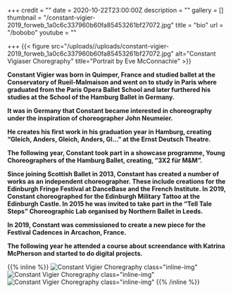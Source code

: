 +++
credit = ""
date = 2020-10-22T23:00:00Z
description = ""
gallery = []
thumbnail = "/constant-vigier-2019_forweb_1a0c6c337960b60fa85453261bf27072.jpg"
title = "bio"
url = "/bobobo"
youtube = ""

+++
{{< figure src="/uploads//uploads/constant-vigier-2019_forweb_1a0c6c337960b60fa85453261bf27072.jpg" alt="Constant Vigiaser Choregraphy" title="Portrait by Eve McConnachie" >}} <br/>

**Constant Vigier was born in Quimper, France and studied ballet at the Conservatory of Rueil-Malmaison and went on to study in Paris where graduated from the Paris Opera Ballet School and later furthered his studies at the School of the Hamburg Ballet in Germany.**

**It was in Germany that Constant became interested in choreography under the inspiration of choreographer John Neumeier.**

**He creates his first work in his graduation year in Hamburg, creating “Gleich, Anders, Gleich, Anders, Gl…” at the Ernst Deutsch Theatre.**

**The following year, Constant took part in a showcase programme, Young Choreographers of the Hamburg Ballet, creating, “3X2 für M&M”.**

**Since joining Scottish Ballet in 2013, Constant has created a number of works as an independent choreographer. These include creations for the Edinburgh Fringe Festival at DanceBase and the French Institute. In 2019, Constant choreographed for the Edinburgh Military Tattoo at the Edinburgh Castle. In 2015 he was invited to take part in the “Tell Tale Steps” Choreographic Lab organised by Northern Ballet in Leeds.**

**In 2019, Constant was commissioned to create a new piece for the Festival Cadences in Arcachon, France.**

**The following year he attended a course about screendance with Katrina McPherson and started to do digital projects.**

{{% inline %}} ![Constant Vigier Choregraphy class="inline-img"](/uploads/constant-vigier-1.jpg "Constant Vigier Choregraphy") ![Constant Vigier Choregraphy class="inline-img"](/uploads/constant-vigier-2.jpg "Constant Vigier Choregraphy") ![Constant Vigier Choregraphy class="inline-img"](/uploads/constant-vigier-3.jpg "Constant Vigier Choregraphy") {{% /inline %}}